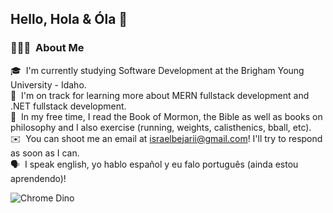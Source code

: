 ## Hello, Hola & Óla 👋

### 👨🏻‍💻 &nbsp;About Me

🎓 &nbsp;I'm currently studying Software Development at the Brigham Young University - Idaho.\
🌱 &nbsp;I'm on track for learning more about MERN fullstack development and .NET fullstack development.\
📖 &nbsp;In my free time, I read the Book of Mormon, the Bible as well as books on philosophy and I also exercise (running, weights, calisthenics, bball, etc).\
✉️ &nbsp;You can shoot me an email at israelbejarii@gmail.com! I'll try to respond as soon as I can.\
🗣️ &nbsp;I speak english, yo hablo español y eu falo português (ainda estou aprendendo)!

![Chrome Dino](https://mir-s3-cdn-cf.behance.net/project_modules/max_1200/4ff07986208593.5d9a654e92f36.gif)

